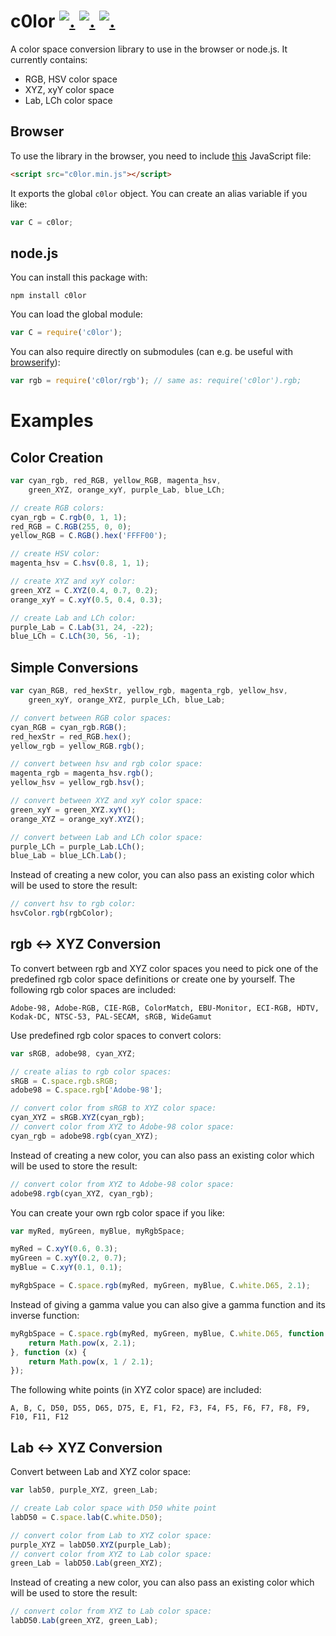 c0lor [![.](https://badge.fury.io/js/c0lor.png)](http://badge.fury.io/js/c0lor) [![.](https://travis-ci.org/hhelwich/c0lor.png?branch=master)](https://travis-ci.org/hhelwich/c0lor) [![.](https://coveralls.io/repos/hhelwich/c0lor/badge.png)](https://coveralls.io/r/hhelwich/c0lor)
=====

A color space conversion library to use in the browser or node.js. It currently contains:

* RGB, HSV color space
* XYZ, xyY color space
* Lab, LCh color space


Browser
-------

To use the library in the browser, you need to include [this](https://raw.github.com/hhelwich/c0lor/master/c0lor.min.js) JavaScript file:

```html
<script src="c0lor.min.js"></script>
```

It exports the global `c0lor` object. You can create an alias variable if you like:

```javascript
var C = c0lor;
```

node.js
-------

You can install this package with:

```
npm install c0lor
```

You can load the global module:

```javascript
var C = require('c0lor');
```

You can also require directly on submodules
(can e.g. be useful with [browserify](https://github.com/substack/node-browserify)):

```javascript
var rgb = require('c0lor/rgb'); // same as: require('c0lor').rgb;
```


Examples
========

Color Creation
--------------

```javascript
var cyan_rgb, red_RGB, yellow_RGB, magenta_hsv,
    green_XYZ, orange_xyY, purple_Lab, blue_LCh;

// create RGB colors:
cyan_rgb = C.rgb(0, 1, 1);
red_RGB = C.RGB(255, 0, 0);
yellow_RGB = C.RGB().hex('FFFF00');

// create HSV color:
magenta_hsv = C.hsv(0.8, 1, 1);

// create XYZ and xyY color:
green_XYZ = C.XYZ(0.4, 0.7, 0.2);
orange_xyY = C.xyY(0.5, 0.4, 0.3);

// create Lab and LCh color:
purple_Lab = C.Lab(31, 24, -22);
blue_LCh = C.LCh(30, 56, -1);
```

Simple Conversions
------------------

```javascript
var cyan_RGB, red_hexStr, yellow_rgb, magenta_rgb, yellow_hsv,
    green_xyY, orange_XYZ, purple_LCh, blue_Lab;

// convert between RGB color spaces:
cyan_RGB = cyan_rgb.RGB();
red_hexStr = red_RGB.hex();
yellow_rgb = yellow_RGB.rgb();

// convert between hsv and rgb color space:
magenta_rgb = magenta_hsv.rgb();
yellow_hsv = yellow_rgb.hsv();

// convert between XYZ and xyY color space:
green_xyY = green_XYZ.xyY();
orange_XYZ = orange_xyY.XYZ();

// convert between Lab and LCh color space:
purple_LCh = purple_Lab.LCh();
blue_Lab = blue_LCh.Lab();
```

Instead of creating a new color, you can also pass an existing color which will be used to store the result:

```javascript
// convert hsv to rgb color:
hsvColor.rgb(rgbColor);
```

rgb ↔ XYZ Conversion
--------------------

To convert between rgb and XYZ color spaces you need to pick one of the predefined rgb color space definitions or create
one by yourself.
The following rgb color spaces are included:

    Adobe-98, Adobe-RGB, CIE-RGB, ColorMatch, EBU-Monitor, ECI-RGB, HDTV, Kodak-DC, NTSC-53, PAL-SECAM, sRGB, WideGamut

Use predefined rgb color spaces to convert colors:

```javascript
var sRGB, adobe98, cyan_XYZ;

// create alias to rgb color spaces:
sRGB = C.space.rgb.sRGB;
adobe98 = C.space.rgb['Adobe-98'];

// convert color from sRGB to XYZ color space:
cyan_XYZ = sRGB.XYZ(cyan_rgb);
// convert color from XYZ to Adobe-98 color space:
cyan_rgb = adobe98.rgb(cyan_XYZ);
```

Instead of creating a new color, you can also pass an existing color which will be used to store the result:

```javascript
// convert color from XYZ to Adobe-98 color space:
adobe98.rgb(cyan_XYZ, cyan_rgb);
```

You can create your own rgb color space if you like:

```javascript
var myRed, myGreen, myBlue, myRgbSpace;

myRed = C.xyY(0.6, 0.3);
myGreen = C.xyY(0.2, 0.7);
myBlue = C.xyY(0.1, 0.1);

myRgbSpace = C.space.rgb(myRed, myGreen, myBlue, C.white.D65, 2.1);
```

Instead of giving a gamma value you can also give a gamma function and its inverse function:

```javascript
myRgbSpace = C.space.rgb(myRed, myGreen, myBlue, C.white.D65, function (x) {
    return Math.pow(x, 2.1);
}, function (x) {
    return Math.pow(x, 1 / 2.1);
});
```

The following white points (in XYZ color space) are included:

    A, B, C, D50, D55, D65, D75, E, F1, F2, F3, F4, F5, F6, F7, F8, F9, F10, F11, F12


Lab ↔ XYZ Conversion
--------------------

Convert between Lab and XYZ color space:

```javascript
var lab50, purple_XYZ, green_Lab;

// create Lab color space with D50 white point
labD50 = C.space.lab(C.white.D50);

// convert color from Lab to XYZ color space:
purple_XYZ = labD50.XYZ(purple_Lab);
// convert color from XYZ to Lab color space:
green_Lab = labD50.Lab(green_XYZ);
```

Instead of creating a new color, you can also pass an existing color which will be used to store the result:

```javascript
// convert color from XYZ to Lab color space:
labD50.Lab(green_XYZ, green_Lab);
```
